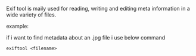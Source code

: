 Exif tool is maily used for reading, writing and editing meta information in a wide variety of files.



example: 

if i want to find metadata about an .jpg file i use below command



```
exiftool <filename>

```